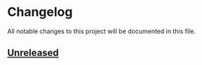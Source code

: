 # Changelog

All notable changes to this project will be documented in this file.

## [Unreleased](https://github.com/figuren-theater/ft-network-block-editor/compare/0.4.0...HEAD)



